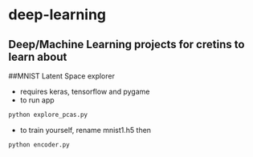 # deep-learning

## Deep/Machine Learning projects for cretins to learn about

##MNIST Latent Space explorer
* requires keras, tensorflow and pygame
* to run app
```python
python explore_pcas.py
```
* to train yourself, rename mnist1.h5 then
```python
python encoder.py
```
